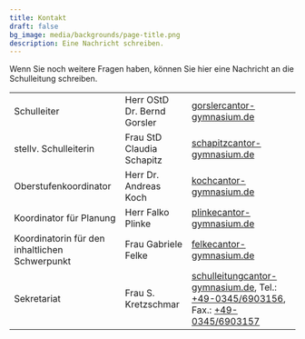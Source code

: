 ```yaml
---
title: Kontakt
draft: false
bg_image: media/backgrounds/page-title.png
description: Eine Nachricht schreiben.
---
```

Wenn Sie noch weitere Fragen haben, können Sie hier eine Nachricht an die Schulleitung schreiben.

| | | |
|---|---|---|
|Schulleiter|Herr OStD Dr. Bernd Gorsler|[gorsler<i class="fa-solid fa-at"></i>cantor-gymnasium.de](mailto:gorsler@cantor-gymnasium.de)|
|stellv. Schulleiterin|Frau StD Claudia Schapitz|[schapitz<i class="fa-solid fa-at"></i>cantor-gymnasium.de](mailto:schapitz@cantor-gymnasium.de)|
|Oberstufenkoordinator|Herr Dr. Andreas Koch|[koch<i class="fa-solid fa-at"></i>cantor-gymnasium.de](mailto:koch@cantor-gymnasium.de)|
|Koordinator für Planung|Herr Falko Plinke|[plinke<i class="fa-solid fa-at"></i>cantor-gymnasium.de](mailto:plinke@cantor-gymnasium.de)|
|Koordinatorin für den inhaltlichen Schwerpunkt|Frau Gabriele Felke|[felke<i class="fa-solid fa-at"></i>cantor-gymnasium.de](mailto:felke@cantor-gymnasium.de)|
|Sekretariat|Frau S. Kretzschmar|[schulleitung<i class="fa-solid fa-at"></i>cantor-gymnasium.de](mailto:schulleitung@cantor-gymnasium.de),  Tel.: [+49-0345/6903156](tel:+493456903156), Fax.: [+49-0345/6903157](tel:+493456903157)|




